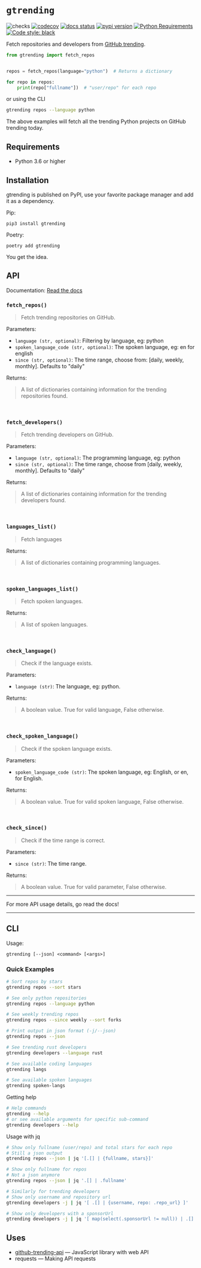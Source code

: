 # `gtrending`

![checks](https://github.com/hedyhli/gtrending/workflows/checks/badge.svg)
[![codecov](https://codecov.io/gh/hedyhli/gtrending/branch/master/graph/badge.svg?token=J19AQKEO4W)](https://codecov.io/gh/hedyhli/gtrending)
[![docs status](https://readthedocs.org/projects/gtrending/badge/?version=latest)](https://gtrending.readthedocs.io/en/latest/)
[![pypi version](https://img.shields.io/pypi/v/gtrending)](https://pypi.org/project/gtrending/)
[![Python Requirements](https://img.shields.io/pypi/pyversions/gtrending)](https://pypi.org/project/gtrending/)
[![Code style: black](https://img.shields.io/badge/code%20style-black-000000.svg)](https://github.com/psf/black)

Fetch repositories and developers from [GitHub
trending](https://github.com/trending).


```python
from gtrending import fetch_repos


repos = fetch_repos(language="python")  # Returns a dictionary

for repo in repos:
    print(repo["fullname"])  # "user/repo" for each repo
```

or using the CLI

```sh
gtrending repos --language python
```

The above examples will fetch all the trending Python projects on GitHub
trending today.


## Requirements

* Python 3.6 or higher


## Installation

gtrending is published on PyPI, use your favorite package manager and add it as
a dependency.

Pip:
```
pip3 install gtrending
```

Poetry:
```
poetry add gtrending
```

You get the idea.


## API

Documentation: [Read the docs](https://gtrending.readthedocs.io/en/latest/API.html)

### `fetch_repos()`

> Fetch trending repositories on GitHub.

Parameters:
* `language (str, optional)`:  Filtering by language, eg: python
* `spoken_language_code (str, optional)`: The spoken language, eg: en for
  english
* `since (str, optional)`: The time range, choose from: [daily, weekly,
  monthly]. Defaults to "daily"

Returns:
> A list of dictionaries containing information for the trending repositories
> found.


<br>

### `fetch_developers()`

> Fetch trending developers on GitHub.

Parameters:
* `language (str, optional)`: The programming language, eg: python
* `since (str, optional)`: The time range, choose from [daily, weekly,
  monthly]. Defaults to "daily"

Returns:
> A list of dictionaries containing information for the trending developers
> found.

<br>

### `languages_list()`

> Fetch languages

Returns:
> A list of dictionaries containing programming languages.

<br>

### `spoken_languages_list()`

> Fetch spoken languages.

Returns:
> A list of spoken languages.

<br>

### `check_language()`

> Check if the language exists.

Parameters:
* `language (str)`:  The language, eg: python.

Returns:
> A boolean value. True for valid language, False otherwise.

<br>

### `check_spoken_language()`

> Check if the spoken language exists.

Parameters:
* `spoken_language_code (str)`: The spoken language, eg: English, or en, for English.

Returns:
> A boolean value. True for valid spoken language, False otherwise.

<br>

### `check_since()`

> Check if the time range is correct.

Parameters:
* `since (str)`:  The time range.

Returns:
> A boolean value. True for valid parameter, False otherwise.

---

For more API usage details, go read the docs!

---

## CLI

Usage:
```
gtrending [--json] <command> [<args>]
```

### Quick Examples

```sh
# Sort repos by stars
gtrending repos --sort stars

# See only python repositories
gtrending repos --language python

# See weekly trending repos
gtrending repos --since weekly --sort forks

# Print output in json format (-j/--json)
gtrending repos --json

# See trending rust developers
gtrending developers --language rust

# See available coding languages
gtrending langs

# See available spoken languages
gtrending spoken-langs
```

Getting help
```sh
# Help commands
gtrending --help
# or see available arguments for specific sub-command
gtrending developers --help
```



Usage with jq

```sh
# Show only fullname (user/repo) and total stars for each repo
# Still a json output
gtrending repos --json | jq '[.[] | {fullname, stars}]'

# Show only fullname for repos
# Not a json anymore
gtrending repos --json | jq '.[] | .fullname'

# Similarly for trending developers
# Show only username and repository url
gtrending developers -j | jq '[ .[] | {username, repo: .repo_url} ]'

# Show only developers with a sponsorUrl
gtrending developers -j | jq '[ map(select(.sponsorUrl != null)) | .[] | {username, repo_name: .repo.name} ]'
```

## Uses

* [github-trending-api](https://github.com/huchenme/github-trending-api) —
  JavaScript library with web API
* requests — Making API requests
